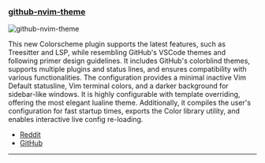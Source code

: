 <h3 id="github-nvim-theme">
  <a href="#github-nvim-theme">
    <span class="icon-text">
      <span class="icon">
        <i class="fa-solid fa-book"></i>
      </span>
    </span>
    <span>github-nvim-theme</span>
  </a>
</h3>

![github-nvim-theme](https://user-images.githubusercontent.com/24286590/239454793-50a918ce-fff0-4d98-8327-e5052fc8d84f.png)

This new Colorscheme plugin supports the latest features, such as Treesitter and LSP, while resembling GitHub's VSCode 
themes and following primer design guidelines. It includes GitHub's colorblind themes, supports multiple plugins and 
status lines, and ensures compatibility with various functionalities. The configuration provides a minimal inactive Vim 
Default statusline, Vim terminal colors, and a darker background for sidebar-like windows. It is highly configurable 
with template overriding, offering the most elegant lualine theme. Additionally, it compiles the user's configuration 
for fast startup times, exports the Color library utility, and enables interactive live config re-loading.

- [Reddit](https://www.reddit.com/r/neovim/comments/13lvv01/github_themes_for_neovim_v100/)
- [GitHub](https://github.com/projekt0n/github-nvim-theme)

---
